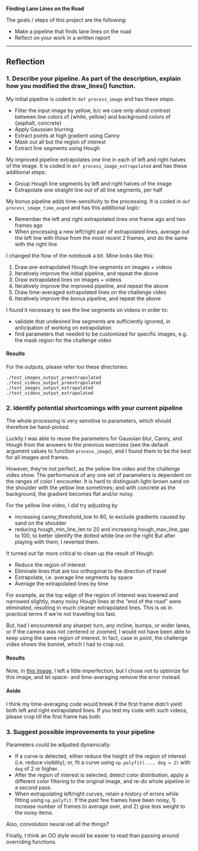 **Finding Lane Lines on the Road**

The goals / steps of this project are the following:
* Make a pipeline that finds lane lines on the road
* Reflect on your work in a written report

---

## Reflection

### 1. Describe your pipeline. As part of the description, explain how you modified the draw_lines() function.

My initial pipeline is coded in `def process_image` and has these steps:
- Filter the input image by yellow, b/c we care only about contrast between line colors of {white, yellow} and background colors of {asphalt, concrete}
- Apply Gaussian blurring
- Extract points at high gradient using Canny
- Mask out all but the region of interest
- Extract line segments using Hough

My improved pipeline extrapolates one line in each of left and right halves of the image.
It is coded in `def process_image_extrapolated` and has these additional steps:
- Group Hough line segments by left and right halves of the image
- Extrapolate one straight line out of all line segments, per half

My bonus pipeline adds time-sensitivity to the processing.
It is coded in `def process_image_time_avged` and has this additional logic:
- Remember the left and right extrapolated lines one frame ago and two frames ago
- When processing a new left/right pair of extrapolated lines, average out the left line with those from the most recent 2 frames, and do the same with the right line

I changed the flow of the notebook a bit. Mine looks like this:
1. Draw pre-extrapolated Hough line segments on images + videos
1. Iteratively improve the initial pipeline, and repeat the above
1. Draw extrapolated lines on images + videos
1. Iteratively improve the improved pipeline, and repeat the above
1. Draw time-averaged extrapolated lines on the challenge video
1. Iteratively improve the bonus pipeline, and repeat the above

I found it necessary to see the line segments on videos in order to:
- validate that undesired line segments are sufficiently ignored, in anticipation of working on extrapolation
- find parameters that needed to be customized for specific images, e.g. the mask region for the challenge video

#### Results

For the outputs, please refer too these directories:

```
./test_images_output_preextrapolated
./test_videos_output_preextrapolated
./test_images_output_extrapolated
./test_videos_output_extrapolated
```


### 2. Identify potential shortcomings with your current pipeline

The whole processing is very sensitive to parameters, which should therefore be hand-picked.

Luckily I was able to reuse the parameters for Gaussian blur, Canny, and Hough from the answers to the previous exercises (see the default argument values to function `process_image`), and I found them to be the best for all images and frames.

However, they're not perfect, as the yellow line video and the challenge video show. The performance of any one set of parameters is dependent on the ranges of color I encounter. It is hard to distinguish light-brown sand on the shoulder with the yellow line sometimes; and with concrete as the background, the gradient becomes flat and/or noisy.

For the yellow line video, I did try adjusting by
- increasing canny_threshold_low to 80, to exclude gradients caused by sand on the shoulder
- reducing hough_min_line_len to 20 and increasing hough_max_line_gap to 100, to better identify the dotted white line on the right
But after playing with them, I reverted them.

It turned out far more critical to clean up the result of Hough:
- Reduce the region of interest
- Eliminate lines that are too orthogonal to the direction of travel
- Extrapolate, i.e. average line segments by space
- Average the extrapolated lines by time

For example, as the top edge of the region of interest was lowered and narrowed slightly, many noisy Hough lines at the "end of the road" were eliminated, resulting in much cleaner extrapolated lines. This is ok in practical terms if we're not travelling too fast.

But, had I encountered any sharper turn, any incline, bumps, or wider lanes, or if the camera was not centered or zoomed, I would not have been able to keep using the same region of interest. In fact, case in point, the challenge video shows the bonnet, which I had to crop out.

#### Results

Note, in [this image](test_images_output_preextrapolated/whiteCarLaneSwitch.jpg), I left a little imperfection, but I chose not to optimize for this image, and let space- and time-averaging remove the error instead.

#### Aside

I think my time-averaging code would break if the first frame didn't yield both left and right extrapolated lines. If you test my code with such videos, please crop till the first frame has both.


### 3. Suggest possible improvements to your pipeline

Parameters could be adjusted dynamically:

- If a curve is detected, either reduce the height of the region of interest (i.e. reduce visiblity); or, fit a curve using `np.polyfit(..., deg = 2)` with `deg` of 2 or higher.
- After the region of interest is selected, detect color distribution, apply a different color filtering to the original image, and re-do whole pipeline in a second pass.
- When extrapolating left/right curves, retain a history of errors while fitting using `np.polyfit`. If the past few frames have been noisy, 1) increase number of frames to average over, and 2) give less weight to the noisy items.

Also, convolution neural net all the things?

Finally, I think an OO style would be easier to read than passing around overriding functions.
